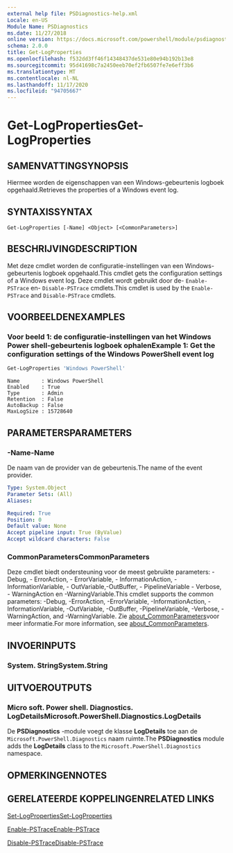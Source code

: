 ```yaml
---
external help file: PSDiagnostics-help.xml
Locale: en-US
Module Name: PSDiagnostics
ms.date: 11/27/2018
online version: https://docs.microsoft.com/powershell/module/psdiagnostics/get-logproperties?view=powershell-7.2&WT.mc_id=ps-gethelp
schema: 2.0.0
title: Get-LogProperties
ms.openlocfilehash: f532dd3ff46f14348437de531e80e94b192b13e8
ms.sourcegitcommit: 95d41698c7a2450eeb70ef2fb6507fe7e6eff3b6
ms.translationtype: MT
ms.contentlocale: nl-NL
ms.lasthandoff: 11/17/2020
ms.locfileid: "94705667"
---
```

# <span data-ttu-id="62193-102">Get-LogProperties</span><span class="sxs-lookup"><span data-stu-id="62193-102">Get-LogProperties</span></span>

## <span data-ttu-id="62193-103">SAMENVATTING</span><span class="sxs-lookup"><span data-stu-id="62193-103">SYNOPSIS</span></span>
<span data-ttu-id="62193-104">Hiermee worden de eigenschappen van een Windows-gebeurtenis logboek opgehaald.</span><span class="sxs-lookup"><span data-stu-id="62193-104">Retrieves the properties of a Windows event log.</span></span>

## <span data-ttu-id="62193-105">SYNTAXIS</span><span class="sxs-lookup"><span data-stu-id="62193-105">SYNTAX</span></span>

```
Get-LogProperties [-Name] <Object> [<CommonParameters>]
```

## <span data-ttu-id="62193-106">BESCHRIJVING</span><span class="sxs-lookup"><span data-stu-id="62193-106">DESCRIPTION</span></span>

<span data-ttu-id="62193-107">Met deze cmdlet worden de configuratie-instellingen van een Windows-gebeurtenis logboek opgehaald.</span><span class="sxs-lookup"><span data-stu-id="62193-107">This cmdlet gets the configuration settings of a Windows event log.</span></span> <span data-ttu-id="62193-108">Deze cmdlet wordt gebruikt door de- `Enable-PSTrace` en- `Disable-PSTrace` cmdlets.</span><span class="sxs-lookup"><span data-stu-id="62193-108">This cmdlet is used by the `Enable-PSTrace` and `Disable-PSTrace` cmdlets.</span></span>

## <span data-ttu-id="62193-109">VOORBEELDEN</span><span class="sxs-lookup"><span data-stu-id="62193-109">EXAMPLES</span></span>

### <span data-ttu-id="62193-110">Voor beeld 1: de configuratie-instellingen van het Windows Power shell-gebeurtenis logboek ophalen</span><span class="sxs-lookup"><span data-stu-id="62193-110">Example 1: Get the configuration settings of the Windows PowerShell event log</span></span>

```powershell
Get-LogProperties 'Windows PowerShell'
```

```Output
Name       : Windows PowerShell
Enabled    : True
Type       : Admin
Retention  : False
AutoBackup : False
MaxLogSize : 15728640
```

## <span data-ttu-id="62193-111">PARAMETERS</span><span class="sxs-lookup"><span data-stu-id="62193-111">PARAMETERS</span></span>

### <span data-ttu-id="62193-112">-Name</span><span class="sxs-lookup"><span data-stu-id="62193-112">-Name</span></span>

<span data-ttu-id="62193-113">De naam van de provider van de gebeurtenis.</span><span class="sxs-lookup"><span data-stu-id="62193-113">The name of the event provider.</span></span>

```yaml
Type: System.Object
Parameter Sets: (All)
Aliases:

Required: True
Position: 0
Default value: None
Accept pipeline input: True (ByValue)
Accept wildcard characters: False
```

### <span data-ttu-id="62193-114">CommonParameters</span><span class="sxs-lookup"><span data-stu-id="62193-114">CommonParameters</span></span>

<span data-ttu-id="62193-115">Deze cmdlet biedt ondersteuning voor de meest gebruikte parameters: -Debug, - ErrorAction, - ErrorVariable, - InformationAction, -InformationVariable, - OutVariable,-OutBuffer, - PipelineVariable - Verbose, - WarningAction en -WarningVariable.</span><span class="sxs-lookup"><span data-stu-id="62193-115">This cmdlet supports the common parameters: -Debug, -ErrorAction, -ErrorVariable, -InformationAction, -InformationVariable, -OutVariable, -OutBuffer, -PipelineVariable, -Verbose, -WarningAction, and -WarningVariable.</span></span> <span data-ttu-id="62193-116">Zie [about_CommonParameters](https://go.microsoft.com/fwlink/?LinkID=113216)voor meer informatie.</span><span class="sxs-lookup"><span data-stu-id="62193-116">For more information, see [about_CommonParameters](https://go.microsoft.com/fwlink/?LinkID=113216).</span></span>

## <span data-ttu-id="62193-117">INVOER</span><span class="sxs-lookup"><span data-stu-id="62193-117">INPUTS</span></span>

### <span data-ttu-id="62193-118">System. String</span><span class="sxs-lookup"><span data-stu-id="62193-118">System.String</span></span>

## <span data-ttu-id="62193-119">UITVOER</span><span class="sxs-lookup"><span data-stu-id="62193-119">OUTPUTS</span></span>

### <span data-ttu-id="62193-120">Micro soft. Power shell. Diagnostics. LogDetails</span><span class="sxs-lookup"><span data-stu-id="62193-120">Microsoft.PowerShell.Diagnostics.LogDetails</span></span>

<span data-ttu-id="62193-121">De **PSDiagnostics** -module voegt de klasse **LogDetails** toe aan de `Microsoft.PowerShell.Diagnostics` naam ruimte.</span><span class="sxs-lookup"><span data-stu-id="62193-121">The **PSDiagnostics** module adds the **LogDetails** class to the `Microsoft.PowerShell.Diagnostics` namespace.</span></span>

## <span data-ttu-id="62193-122">OPMERKINGEN</span><span class="sxs-lookup"><span data-stu-id="62193-122">NOTES</span></span>

## <span data-ttu-id="62193-123">GERELATEERDE KOPPELINGEN</span><span class="sxs-lookup"><span data-stu-id="62193-123">RELATED LINKS</span></span>

[<span data-ttu-id="62193-124">Set-LogProperties</span><span class="sxs-lookup"><span data-stu-id="62193-124">Set-LogProperties</span></span>](Set-LogProperties.md)

[<span data-ttu-id="62193-125">Enable-PSTrace</span><span class="sxs-lookup"><span data-stu-id="62193-125">Enable-PSTrace</span></span>](Enable-PSTrace.md)

[<span data-ttu-id="62193-126">Disable-PSTrace</span><span class="sxs-lookup"><span data-stu-id="62193-126">Disable-PSTrace</span></span>](Disable-PSTrace.md)

